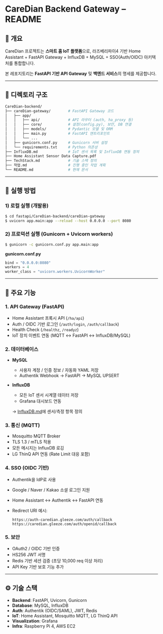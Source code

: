 # CareDian Backend Gateway – README

## 📌 개요

CareDian 프로젝트는 **스마트 홈 IoT 플랫폼**으로,
라즈베리파이4 기반 Home Assistant + FastAPI Gateway + InfluxDB + MySQL + SSO(Auth/OIDC) 아키텍처를 통합합니다.

본 레포지토리는 **FastAPI 기반 API Gateway** 및 **백엔드 서비스**의 명세를 제공합니다.

---

## 📂 디렉토리 구조

```bash
CareDian-backend/
├── careDian-gateway/        # FastAPI Gateway 코드
│   ├── app/
│   │   ├── api/             # API 라우터 (auth, ha_proxy 등)
│   │   ├── core/            # 설정(config.py), 보안, DB 연결
│   │   ├── models/          # Pydantic 모델 및 ORM
│   │   ├── main.py          # FastAPI 엔트리포인트
│   │   └── ...
│   ├── gunicorn.conf.py     # Gunicorn 서버 설정
│   └── requirements.txt     # Python 의존성
├── InfluxDB.md              # IoT 센서 목록 및 InfluxDB 연동 정의
├── Home Assistant Sensor Data Capture.pdf
├── TechStack.md             # 기술 스택 정의
├── 작업.md                   # 진행 중인 작업 계획
└── README.md                # 현재 문서
```

---

## 🚀 실행 방법

### 1) 로컬 실행 (개발용)

```bash
$ cd fastapi/CareDian-backend/careDian-gateway
$ uvicorn app.main:app --reload --host 0.0.0.0 --port 8080
```

### 2) 프로덕션 실행 (Gunicorn + Uvicorn workers)

```bash
$ gunicorn -c gunicorn.conf.py app.main:app
```

**gunicorn.conf.py**

```python
bind = "0.0.0.0:8080"
workers = 4
worker_class = "uvicorn.workers.UvicornWorker"
```

---

## 🔑 주요 기능

### 1. **API Gateway (FastAPI)**

* Home Assistant 프록시 API (`/ha/api`)
* Auth / OIDC 기반 로그인 (`/auth/login`, `/auth/callback`)
* Health Check (`/healthz`, `/readyz`)
* IoT 장치 이벤트 연동 (MQTT ↔ FastAPI ↔ InfluxDB/MySQL)

### 2. **데이터베이스**

* **MySQL**

  * 사용자 계정 / 인증 정보 / 자동화 YAML 저장
  * Authentik Webhook → FastAPI → MySQL UPSERT
* **InfluxDB**

  * 모든 IoT 센서 시계열 데이터 저장
  * Grafana 대시보드 연동

  → [InfluxDB.md](InfluxDB.md)에 센서/측정 항목 정의

### 3. **통신 (MQTT)**

* Mosquitto MQTT Broker
* TLS 1.3 / mTLS 적용
* 모든 메시지는 InfluxDB 로깅
* LG ThinQ API 연동 (Rate Limit 대응 포함)

### 4. **SSO (OIDC 기반)**

* Authentik을 IdP로 사용
* Google / Naver / Kakao 소셜 로그인 지원
* Home Assistant ↔ Authentik ↔ FastAPI 연동
* Redirect URI 예시:

  ```
  https://auth-caredian.gleeze.com/auth/callback
  https://caredian.gleeze.com/auth/openid/callback
  ```

### 5. **보안**

* OAuth2 / OIDC 기반 인증
* HS256 JWT 서명
* Redis 기반 세션 검증 (초당 10,000 req 이상 처리)
* API Key 기반 보호 기능 추가

---

## ⚙️ 기술 스택

* **Backend**: FastAPI, Uvicorn, Gunicorn
* **Database**: MySQL, InfluxDB
* **Auth**: Authentik (OIDC/SAML), JWT, Redis
* **IoT**: Home Assistant, Mosquitto MQTT, LG ThinQ API
* **Visualization**: Grafana
* **Infra**: Raspberry Pi 4, AWS EC2
